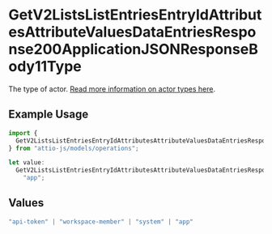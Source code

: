 # GetV2ListsListEntriesEntryIdAttributesAttributeValuesDataEntriesResponse200ApplicationJSONResponseBody11Type

The type of actor. [Read more information on actor types here](/docs/actors).

## Example Usage

```typescript
import {
  GetV2ListsListEntriesEntryIdAttributesAttributeValuesDataEntriesResponse200ApplicationJSONResponseBody11Type,
} from "attio-js/models/operations";

let value:
  GetV2ListsListEntriesEntryIdAttributesAttributeValuesDataEntriesResponse200ApplicationJSONResponseBody11Type =
    "app";
```

## Values

```typescript
"api-token" | "workspace-member" | "system" | "app"
```
